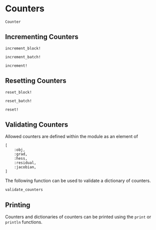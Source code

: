 # Counters

```@docs
Counter
```

## Incrementing Counters

```@docs
increment_block!

increment_batch!

increment!
```

## Resetting Counters

```@docs
reset_block!

reset_batch!

reset!
```

## Validating Counters

Allowed counters are defined within the module as an element of 
```
[
    :obj, 
    :grad, 
    :hess, 
    :residual,
    :jacobian,
]
```

The following function can be used to validate a dictionary of counters.
```@docs 
validate_counters
```

## Printing 

Counters and dictionaries of counters can be printed using the `print` 
or `println` functions. 